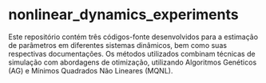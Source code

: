 # nonlinear_dynamics_experiments
Este repositório contém três códigos-fonte desenvolvidos para a estimação de parâmetros em diferentes sistemas dinâmicos, bem como suas respectivas documentações. Os métodos utilizados combinam técnicas de simulação com abordagens de otimização, utilizando Algoritmos Genéticos (AG) e Mínimos Quadrados Não Lineares (MQNL).
